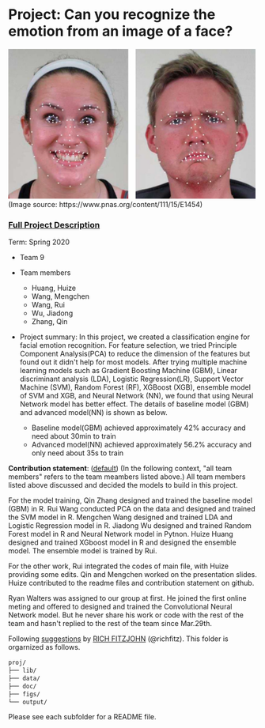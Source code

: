 # Project: Can you recognize the emotion from an image of a face? 
<img src="figs/CE.jpg" alt="Compound Emotions" width="500"/>
(Image source: https://www.pnas.org/content/111/15/E1454)

### [Full Project Description](doc/project3_desc.md)

Term: Spring 2020

+ Team 9
+ Team members
	+ Huang, Huize
	+ Wang, Mengchen
	+ Wang, Rui
	+ Wu, Jiadong
	+ Zhang, Qin 

+ Project summary: In this project, we created a classification engine for facial emotion recognition. For feature selection, we tried Principle Component Analysis(PCA) to reduce the dimension of the features but found out it didn't help for most models. After trying multiple machine learning models such as Gradient Boosting Machine (GBM), Linear discriminant analysis (LDA), Logistic Regression(LR), Support Vector Machine (SVM), Random Forest (RF), XGBoost (XGB), ensemble model of SVM and XGB, and Neural Network (NN), we found that using Neural Network model has better effect. The details of baseline model (GBM) and advanced model(NN) is shown as below.
  + Baseline model(GBM) achieved approximately 42% accuracy and need about 30min to train
  + Advanced model(NN) achieved approximately 56.2% accuracy and only need about 35s to train
	
**Contribution statement**: ([default](doc/a_note_on_contributions.md)) (In the following context, "all team members" refers to the team meambers listed above.) All team members listed above discussed and decided the models to build in this project.
  
  For the model training, Qin Zhang designed and trained the baseline model (GBM) in R. Rui Wang conducted PCA on the data and designed and trained the SVM model in R. Mengchen Wang designed and trained LDA and Logistic Regression model in R. Jiadong Wu designed and trained Random Forest model in R and Neural Network model in Pytnon. Huize Huang designed and trained XGboost model in R and designed the ensemble model. The ensemble model is trained by Rui. 
  
  For the other work, Rui integrated the codes of main file, with Huize providing some edits. Qin and Mengchen worked on the presentation slides. Huize contributed to the readme files and contribution statement on github.
  
  Ryan Walters was assigned to our group at first. He joined the first online meting and offered to designed and trained the Convolutional Neural Network model. But he never share his work or code with the rest of the team and hasn't replied to the rest of the team since Mar.29th.

Following [suggestions](http://nicercode.github.io/blog/2013-04-05-projects/) by [RICH FITZJOHN](http://nicercode.github.io/about/#Team) (@richfitz). This folder is orgarnized as follows.

```
proj/
├── lib/
├── data/
├── doc/
├── figs/
└── output/
```

Please see each subfolder for a README file.
